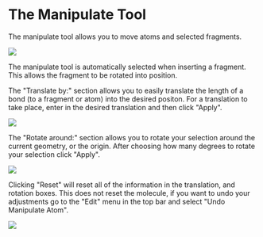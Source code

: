 # The Manipulate Tool

The manipulate tool allows you to move atoms and selected fragments.

![][1]

[1]: images/4-manipulate-tool/520ebec1-6470-4f93-af26-c94ac5ea6f9d.png

The manipulate tool is automatically selected when inserting a fragment. This allows the fragment to be rotated into position. 

The "Translate by:" section allows you to easily translate the length of a bond (to a fragment or atom) into the desired positon. For a translation to take place, enter in the desired translation and then click "Apply".

![][2]

[2]: images/4-manipulate-tool/0f89679e-9bee-4005-8793-fc96682ecd34.png

The "Rotate around:" section allows you to rotate your selection around the current geometry, or the origin. After choosing how many degrees to rotate your selection click "Apply".

![][3]

[3]: images/4-manipulate-tool/14c1bee4-7288-4fa7-8660-d9fc58578631.png

Clicking "Reset" will reset all of the information in the translation, and rotation boxes. This does not reset the molecule, if you want to undo your adjustments go to the "Edit" menu in the top bar and select "Undo Manipulate Atom".

![][4]

[4]: images/4-manipulate-tool/e711ffa1-6a52-4748-af42-e734581bf36b.png

